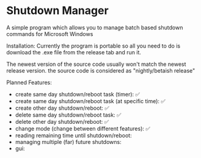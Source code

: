 # Shutdown Manager
 A simple program which allows you to manage batch based shutdown commands for Microsoft Windows

 Installation:
 Currently the program is portable so all you need to do is download the .exe file from the release tab and run it.

 The newest version of the source code usually won't match the newest release version. the source code is considered as "nightly/betaish release"

Planned Features:
- create same day shutdown/reboot task (timer): ✅
- create same day shutdown/reboot task (at specific time): ✅
- create other day shutdown/reboot: ✅
- delete same day shutdown/reboot task: ✅
- delete other day shutdown/reboot: ✅
- change mode (change between different features): ✅
- reading remaining time until shutdown/reboot:
- managing multiple (far) future shutdowns:
- gui:
